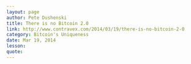 ```yaml
---
layout: page
author: Pete Dushenski
title: There is no Bitcoin 2.0
link: http://www.contravex.com/2014/03/19/there-is-no-bitcoin-2-0
category: Bitcoin's Uniqueness
date: Mar 19, 2014
lesson: 
quote: 
---
```

